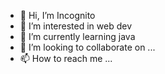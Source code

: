 - 👋 Hi, I’m Incognito
- 👀 I’m interested in web dev
- 🌱 I’m currently learning java
- 💞️ I’m looking to collaborate on ...
- 📫 How to reach me ...

<!---
codewithlgcy/codewithlgcy is a ✨ special ✨ repository because its `README.md` (this file) appears on your GitHub profile.
You can click the Preview link to take a look at your changes.
--->
